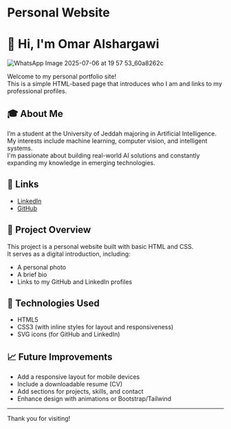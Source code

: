 # Personal Website
# 👋 Hi, I'm Omar Alshargawi
![WhatsApp Image 2025-07-06 at 19 57 53_60a8262c](https://github.com/user-attachments/assets/d66b34a2-4354-49a7-a09d-224537620c37)

Welcome to my personal portfolio site!  
This is a simple HTML-based page that introduces who I am and links to my professional profiles.

## 🎓 About Me
I’m a student at the University of Jeddah majoring in Artificial Intelligence.  
My interests include machine learning, computer vision, and intelligent systems.  
I'm passionate about building real-world AI solutions and constantly expanding my knowledge in emerging technologies.

## 🔗 Links
- [LinkedIn](https://www.linkedin.com/feed/)
- [GitHub](https://github.com/omar-alshargawi)

## 📁 Project Overview
This project is a personal website built with basic HTML and CSS.  
It serves as a digital introduction, including:
- A personal photo
- A brief bio
- Links to my GitHub and LinkedIn profiles

## 🚀 Technologies Used
- HTML5
- CSS3 (with inline styles for layout and responsiveness)
- SVG icons (for GitHub and LinkedIn)

## 📈 Future Improvements
- Add a responsive layout for mobile devices
- Include a downloadable resume (CV)
- Add sections for projects, skills, and contact
- Enhance design with animations or Bootstrap/Tailwind

---

Thank you for visiting!
